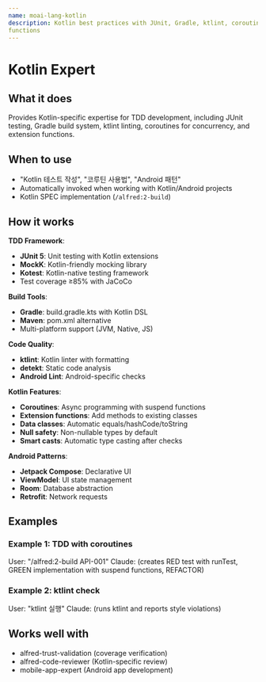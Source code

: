 ```yaml
---
name: moai-lang-kotlin
description: Kotlin best practices with JUnit, Gradle, ktlint, coroutines, and extension
functions
---
```


# Kotlin Expert

## What it does

Provides Kotlin-specific expertise for TDD development, including JUnit testing, Gradle build system, ktlint linting, coroutines for concurrency, and extension functions.

## When to use

- "Kotlin 테스트 작성", "코루틴 사용법", "Android 패턴"
- Automatically invoked when working with Kotlin/Android projects
- Kotlin SPEC implementation (`/alfred:2-build`)

## How it works

**TDD Framework**:
- **JUnit 5**: Unit testing with Kotlin extensions
- **MockK**: Kotlin-friendly mocking library
- **Kotest**: Kotlin-native testing framework
- Test coverage ≥85% with JaCoCo

**Build Tools**:
- **Gradle**: build.gradle.kts with Kotlin DSL
- **Maven**: pom.xml alternative
- Multi-platform support (JVM, Native, JS)

**Code Quality**:
- **ktlint**: Kotlin linter with formatting
- **detekt**: Static code analysis
- **Android Lint**: Android-specific checks

**Kotlin Features**:
- **Coroutines**: Async programming with suspend functions
- **Extension functions**: Add methods to existing classes
- **Data classes**: Automatic equals/hashCode/toString
- **Null safety**: Non-nullable types by default
- **Smart casts**: Automatic type casting after checks

**Android Patterns**:
- **Jetpack Compose**: Declarative UI
- **ViewModel**: UI state management
- **Room**: Database abstraction
- **Retrofit**: Network requests

## Examples

### Example 1: TDD with coroutines
User: "/alfred:2-build API-001"
Claude: (creates RED test with runTest, GREEN implementation with suspend functions, REFACTOR)

### Example 2: ktlint check
User: "ktlint 실행"
Claude: (runs ktlint and reports style violations)

## Works well with

- alfred-trust-validation (coverage verification)
- alfred-code-reviewer (Kotlin-specific review)
- mobile-app-expert (Android app development)
